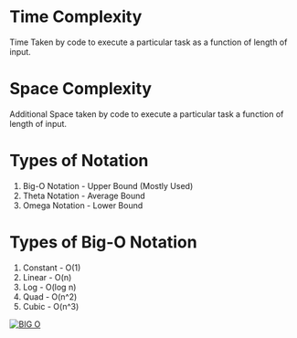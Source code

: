 # Time Complexity

Time Taken by code to execute a particular task as a function of length of input.

# Space Complexity

Additional Space taken by code to execute a particular task a function of length of input.

# Types of Notation

1. Big-O Notation - Upper Bound (Mostly Used)
2. Theta Notation - Average Bound
3. Omega Notation - Lower Bound

# Types of Big-O Notation

1. Constant - O(1)
2. Linear - O(n)
3. Log - O(log n)
4. Quad - O(n^2)
5. Cubic - O(n^3)



[![BIG O](https://miro.medium.com/v2/resize:fit:480/format:webp/1*FkQzWqqIMlAHZ_xNrEPKeA.png)](Graph)
